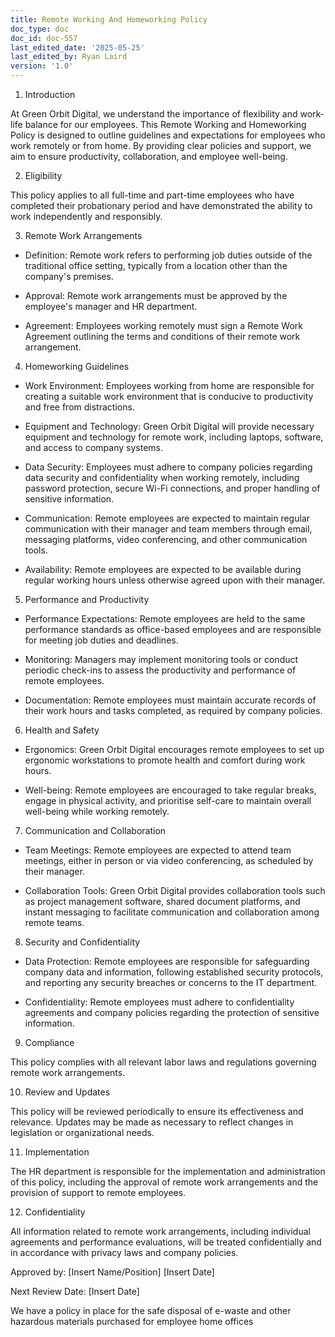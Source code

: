 ```yaml
---
title: Remote Working And Homeworking Policy
doc_type: doc
doc_id: doc-557
last_edited_date: '2025-05-25'
last_edited_by: Ryan Laird
version: '1.0'
---
```


1. Introduction

At Green Orbit Digital, we understand the importance of flexibility and work-life balance for our employees. This Remote Working and Homeworking Policy is designed to outline guidelines and expectations for employees who work remotely or from home. By providing clear policies and support, we aim to ensure productivity, collaboration, and employee well-being.

2. Eligibility

This policy applies to all full-time and part-time employees who have completed their probationary period and have demonstrated the ability to work independently and responsibly.

3. Remote Work Arrangements

- Definition: Remote work refers to performing job duties outside of the traditional office setting, typically from a location other than the company's premises.

- Approval: Remote work arrangements must be approved by the employee's manager and HR department.

- Agreement: Employees working remotely must sign a Remote Work Agreement outlining the terms and conditions of their remote work arrangement.

4. Homeworking Guidelines

- Work Environment: Employees working from home are responsible for creating a suitable work environment that is conducive to productivity and free from distractions.

- Equipment and Technology: Green Orbit Digital will provide necessary equipment and technology for remote work, including laptops, software, and access to company systems.

- Data Security: Employees must adhere to company policies regarding data security and confidentiality when working remotely, including password protection, secure Wi-Fi connections, and proper handling of sensitive information.

- Communication: Remote employees are expected to maintain regular communication with their manager and team members through email, messaging platforms, video conferencing, and other communication tools.

- Availability: Remote employees are expected to be available during regular working hours unless otherwise agreed upon with their manager.

5. Performance and Productivity

- Performance Expectations: Remote employees are held to the same performance standards as office-based employees and are responsible for meeting job duties and deadlines.

- Monitoring: Managers may implement monitoring tools or conduct periodic check-ins to assess the productivity and performance of remote employees.

- Documentation: Remote employees must maintain accurate records of their work hours and tasks completed, as required by company policies.

6. Health and Safety

- Ergonomics: Green Orbit Digital encourages remote employees to set up ergonomic workstations to promote health and comfort during work hours.

- Well-being: Remote employees are encouraged to take regular breaks, engage in physical activity, and prioritise self-care to maintain overall well-being while working remotely.

7. Communication and Collaboration

- Team Meetings: Remote employees are expected to attend team meetings, either in person or via video conferencing, as scheduled by their manager.

- Collaboration Tools: Green Orbit Digital provides collaboration tools such as project management software, shared document platforms, and instant messaging to facilitate communication and collaboration among remote teams.

8. Security and Confidentiality

- Data Protection: Remote employees are responsible for safeguarding company data and information, following established security protocols, and reporting any security breaches or concerns to the IT department.

- Confidentiality: Remote employees must adhere to confidentiality agreements and company policies regarding the protection of sensitive information.

9. Compliance

This policy complies with all relevant labor laws and regulations governing remote work arrangements.

10. Review and Updates

This policy will be reviewed periodically to ensure its effectiveness and relevance. Updates may be made as necessary to reflect changes in legislation or organizational needs.

11. Implementation

The HR department is responsible for the implementation and administration of this policy, including the approval of remote work arrangements and the provision of support to remote employees.

12. Confidentiality

All information related to remote work arrangements, including individual agreements and performance evaluations, will be treated confidentially and in accordance with privacy laws and company policies.

Approved by:
[Insert Name/Position]
[Insert Date]

Next Review Date:
[Insert Date]





We have a policy in place for the safe disposal of e-waste and other hazardous materials purchased for employee home offices
